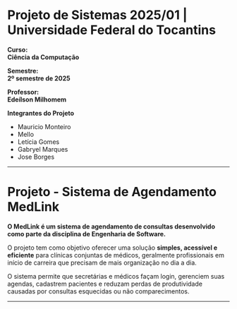 # Projeto de Sistemas 2025/01 | Universidade Federal do Tocantins 

**Curso:**  
**Ciência da Computação**

**Semestre:**  
**2º semestre de 2025**

**Professor:**  
**Edeílson Milhomem**

**Integrantes do Projeto**  
- Mauricio Monteiro
- Mello
- Letícia Gomes
- Gabryel Marques 
- Jose Borges 
  

---

# Projeto - Sistema de Agendamento MedLink

**O MedLink é um sistema de agendamento de consultas desenvolvido como parte da disciplina de Engenharia de Software.**  

O projeto tem como objetivo oferecer uma solução **simples, acessível e eficiente** para clínicas conjuntas de médicos, geralmente profissionais em início de carreira que precisam de mais organização no dia a dia.  

O sistema permite que secretárias e médicos façam login, gerenciem suas agendas, cadastrem pacientes e reduzam perdas de produtividade causadas por consultas esquecidas ou não comparecimentos.  

---


